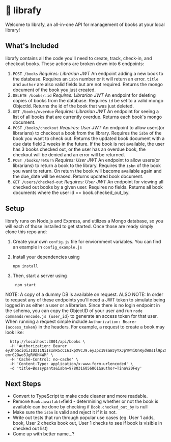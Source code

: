 # 📖 librafy

Welcome to librafy, an all-in-one API for management of books at your local library!

## What's Included
librafy contains all the code you'll need to create, track, check-in, and checkout books.  These actions are broken down into 6 endpoints:

 1. `POST /books`
		*Requires: Librarian JWT*
		 An endpoint adding a new book to the database.  Requires an `isbn` number or it will return an error.  `title` and `author` are also valid fields but are not required.  Returns the mongo document of the book you just created.
 2. `DELETE /books/:id`
		*Requires: Librarian JWT*
		 An endpoint for deleting copies of books from the database.  Requires `id` be set to a valid mongo ObjectId.  Returns the id of the book that was just deleted.
 3. `GET /books/overdue`
		*Requires: Librarian JWT*
		 An endpoint for seeing a list of all books that are currently overdue.  Returns each book's mongo document.
 4. `POST /books/checkout`
 		*Requires: User JWT*
		 An endpoint to allow users(or librarians) to checkout a book from the library.  Requires the `isbn` of the book you want to check out.  Returns the updated book document with a due date field 2 weeks in the future.  If the book is not available, the user has 3 books checked out, or the user has an overdue book, the checkout will be denied and an error will be returned.
 5. `POST /books/return`
	*Requires: User JWT*
	An endpoint to allow users(or librarians) to return a book to the library.  Requires the `isbn` of the book you want to return.  On return the book will become available again and the due_date will be erased.  Returns updated book document.
 6. `GET /users/checked-out`
	*Requires: User JWT*
	An endpoint for viewing all checked out books by a given user. Requires no fields.  Returns all book documents where the user id == book.checked_out_by.

## Setup
librafy runs on Node.js and Express, and utilizes a Mongo database, so you will each of those installed to get started.  Once those are ready simply clone this repo and:
1) Create your own `config.js` file for enviornment variables.  You can find an example in `config_example.js`
1) Install your dependencies using

       npm install

2) Then, start a server using

        npm start
NOTE: A copy of a dummy DB is available on request.
ALSO NOTE: In order to request any of these endpoints you'll need a JWT token to simulate being logged in as either a user or a librarian.  Since there is no login endpoint in the schema, you can copy the ObjectID of your user and run `node commands/encode.js {user_id}` to generate an access token for that user.  When running a request simple include `Authorization: Bearer {access_token}` in the headers.  For example, a request to create a book may look like:
```curl -X POST \
  http://localhost:3001/api/books \
  -H 'Authorization: Bearer eyJhbGciOiJIUzI1NiIsInR5cCI6IkpXVCJ9.eyJpc19saWJyYXJpYW4iOnRydWUsIl9pZCI6IjVmMTcyMmQ5MzBkZDk0NWJlMWY1NmZkYiIsImZpcnN0X25hbWUiOiJVc2VyIiwibGFzdF9uYW1lIjoiMSIsInVwZGF0ZWRfYXQiOiIyMDIwLTA3LTIxVDE3OjE2OjE3LjU5M1oiLCJjcmVhdGVkX2F0IjoiMjAyMC0wNy0yMVQxNzoxNjoxNy41OTNaIiwiX192IjowLCJpYXQiOjE1OTU0NDAzNjN9.4JV1XzzQGkJeiNyUIze_EDR6-emrG2Owo5JgRVOH4WM' \
  -H 'Cache-Control: no-cache' \
  -H 'Content-Type: application/x-www-form-urlencoded' \
  -d 'title=Bossypants&isbn=9780316056861&author=Tina%20Fey'
  ```

## Next Steps

 * Convert to TypeScript to make code cleaner and more readable.
 * Remove `Book.available`field - determining whether or not the book is available can be done by checking if `Book.checked_out_by` is null
 * Make sure the `isbn` is valid and reject it if it is not.
 * Write out tests that run through popular use cases (eg. User 1 adds, book, User 2 checks book out, User 1 checks to see if book is visible in checked out list)
 * Come up with better name...?
